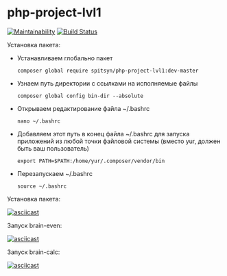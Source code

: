 # php-project-lvl1
[![Maintainability](https://api.codeclimate.com/v1/badges/27bcc9e38fe1b32f0d50/maintainability)](https://codeclimate.com/github/yuriySpitsyn/php-project-lvl1/maintainability)
[![Build Status](https://travis-ci.org/yuriySpitsyn/php-project-lvl1.svg?branch=master)](https://travis-ci.org/yuriySpitsyn/php-project-lvl1)

Установка пакета:

- Устанавливаем глобально пакет
	 
	`composer global require spitsyn/php-project-lvl1:dev-master`
	
- Узнаем путь директории с ссылками на исполняемые файлы

	`composer global config bin-dir --absolute`

- Открываем редактирование файла ~/.bashrc

	`nano ~/.bashrc`

- Добавляем этот путь в конец файла ~/.bashrc для запуска приложений из любой точки файловой системы (вместо yur, должен быть ваш пользователь)

	`export PATH=$PATH:/home/yur/.composer/vendor/bin`
 
- Перезапускаем ~/.bashrc

	`source ~/.bashrc`

Установка пакета:

[![asciicast](https://asciinema.org/a/322133.svg)](https://asciinema.org/a/322133)

Запуск brain-even:

[![asciicast](https://asciinema.org/a/322135.svg)](https://asciinema.org/a/322135)

Запуск brain-calc:

[![asciicast](https://asciinema.org/a/322137.svg)](https://asciinema.org/a/322137)